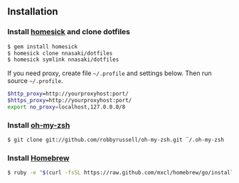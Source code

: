 ## Installation

### Install [homesick](https://github.com/technicalpickles/homesick) and clone dotfiles

```sh
$ gem install homesick
$ homesick clone nnasaki/dotfiles
$ homesick symlink nnasaki/dotfiles
```

If you need proxy, create file `~/.profile` and settings below.
Then run source `~/.profile`.

```sh
$http_proxy=http://yourproxyhost:port/
$https_proxy=http://yourproxyhost:port/
export no_proxy=localhost,127.0.0.0/8
```

### Install [oh-my-zsh](https://github.com/robbyrussell/oh-my-zsh)

```sh
$ git clone git://github.com/robbyrussell/oh-my-zsh.git ‾/.oh-my-zsh
```

### Install [Homebrew](http://brew.sh/)

```sh
$ ruby -e "$(curl -fsSL https://raw.github.com/mxcl/homebrew/go/install)"
```
